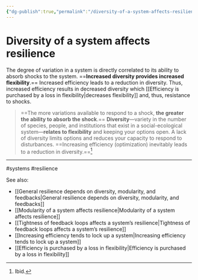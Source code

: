 ```yaml
---
{"dg-publish":true,"permalink":"/diversity-of-a-system-affects-resilience/"}
---
```



# Diversity of a system affects resilience

The degree of variation in a system is directly correlated to its ability to absorb shocks to the system. ==**Increased diversity provides increased flexibility**.== Increased efficiency leads to a reduction in diversity. Thus, increased efficiency results in decreased diversity which [[Efficiency is purchased by a loss in flexibility\|decreases flexibility]] and, thus, resistance to shocks.

> ==The more variations available to respond to a shock, **the greater the ability to absorb the shock**.== **Diversity**—variety in the number of species, people, and institutions that exist in a social-ecological system—**relates to flexibility** and keeping your options open. A lack of diversity limits options and reduces your capacity to respond to disturbances. ==Increasing efficiency (optimization) inevitably leads to a reduction in diversity.==[^2]


---
#systems #resilience 

See also:
 - [[General resilience depends on diversity, modularity, and feedbacks\|General resilience depends on diversity, modularity, and feedbacks]]
 - [[Modularity of a system affects resilience\|Modularity of a system affects resilience]]
 - [[Tightness of feedback loops affects a system’s resilience\|Tightness of feedback loops affects a system’s resilience]]
 - [[Increasing efficiency tends to lock up a system\|Increasing efficiency tends to lock up a system]]
 - [[Efficiency is purchased by a loss in flexibility\|Efficiency is purchased by a loss in flexibility]]

[^1]: [[References/Resilience Thinking – Walker and Salt (2012)\|Resilience Thinking – Walker and Salt (2012)]], ch. 5, § “General and Specified Resilience.”
[^2]: Ibid.